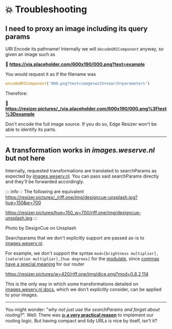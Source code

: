 # 💥 Troubleshooting

## I need to proxy an image including its query params

URI Encode its pathname! Internally we will `decodeURIComponent` anyway, so given an image such as

<labeled-image src="https://via.placeholder.com/600x190/000.png?text=example"><b>🔗 https://via.placeholder.com/600x190/000.png?text=example</b></labeled-image>


You would request it as if the filename was 

```js
encodeURIComponent('000.png?text=image+with+search+parameters')
```

Therefore:

<labeled-image src="https://resizer.pictures/_/via.placeholder.com/600x190/000.png%3Ftext%3Dexample"><b>🔗 https://resizer.pictures/_/via.placeholder.com/600x190/000.png%3Ftext%3Dexample</b></labeled-image>

Don't encode the full image source. If you do so, Edge Resizer won't be able to identify its parts.

------

## A transformation works in *images.weserve.nl* but not here

Internally, requested transformations are translated to searchParams as expected by  [images.weserv.nl](https://images.weserv.nl). You can pass said searchParams directly and they'll be forwarded accordingly. 


::: info 💡 The following are equivalent
https://resizer.pictures/_/riff.one/img/designcue-unsplash.jpg?hue=150&w=700

https://resizer.pictures/hue=150_w=700/riff.one/img/designcue-unsplash.jpg
:::



<labeled-image src="https://resizer.pictures/ch=150_w=700/riff.one/img/designcue-unsplash.jpg">Photo by DesignCue on Unsplash </labeled-image>

Searchparams that we don't explicitly support are passed as-is to [images.weserv.nl](https://images.weserv.nl). 

For example, we don't support the syntax  `mod=[brightness multiplier],[saturation multiplier],[hue degrees]`  for the [modulate](https://images.weserv.nl/docs/adjustment.html#modulate), since [commas have a special meaning](routing.html#_5-alternative-transformation-separators) for our router

<labeled-image src="https://resizer.pictures/w=420/riff.one/img/dice.png?mod=0.8,2,114">https://resizer.pictures/w=420/riff.one/img/dice.png?mod=0.8,2,114</labeled-image>


This is the only way in which some transformations detailed on [images.weserv.nl docs](https://images.weserv.nl/docs/), which we don't explicitly consider, can be applied to your images.

---

You might wonder: "*why not just use the searchParams and forget about routing?*". Well: There was  **[:boom: a very practical reason](use_cases.html)** to implement our routing logic. But having compact and tidy URLs is nice by itself, isn't it?
